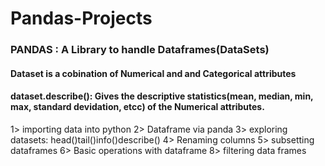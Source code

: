 # Pandas-Projects

### PANDAS : A Library to handle Dataframes(DataSets)

#### Dataset is a cobination of Numerical and and Categorical attributes

#### dataset.describe(): Gives the descriptive statistics(mean, median, min, max, standard devidation, etcc)  of the Numerical attributes.
1> importing data into python
2> Dataframe via panda
3> exploring datasets: head()tail()info()describe()
4> Renaming columns
5> subsetting dataframes
6> Basic operations with dataframe
8> filtering data frames
